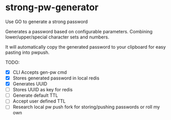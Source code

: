 # strong-pw-generator
Use GO to generate a strong password

Generates a password based on configurable parameters. Combining lower/upper/special character sets and numbers. 

It will automatically copy the generated password to your clipboard for easy pasting into pwpush. 

TODO:
- [x] CLI Accepts gen-pw cmd
- [x] Stores generated password in local redis
- [x] Generates UUID
- [ ] Stores UUID as key for redis
- [ ] Generate default TTL 
- [ ] Accept user defined TTL
- [ ] Research local pw push fork for storing/pushing passwords or roll my own